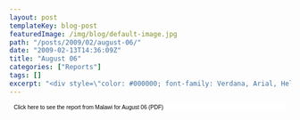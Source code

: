 ```yaml
---
layout: post
templateKey: blog-post
featuredImage: /img/blog/default-image.jpg
path: "/posts/2009/02/august-06/"
date: "2009-02-13T14:36:09Z"
title: "August 06"
categories: ["Reports"]
tags: []
excerpt: "<div style=\"color: #000000; font-family: Verdana, Arial, Helvetica, sans-serif; font-size: 10px; b..."
---
```


<div style="color: #000000; font-family: Verdana, Arial, Helvetica, sans-serif; font-size: 10px; background-image: initial; background-repeat: initial; background-attachment: initial; -webkit-background-clip: initial; -webkit-background-origin: initial; background-color: #ffffff; background-position: initial initial; margin: 8px;">

Click here to see the report from Malawi for August 06 (PDF)

</div>